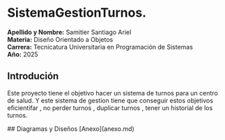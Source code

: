 # SistemaGestionTurnos.
**Apellido y Nombre:** Samitier Santiago Ariel  
**Materia:** Diseño Orientado a Objetos  
**Carrera:** Tecnicatura Universitaria en Programación de Sistemas  
**Año:** 2025  

## Introdución
<p>Este proyecto tiene el objetivo hacer un sistema de turnos para un centro de salud. Y este sistema de gestion tiene que conseguir estos objetivos 
eficientifar , no perder turnos , duplicar turnos , tener un historial de los turnos. </p>
## Diagramas y Diseños  
[Anexo](anexo.md)
